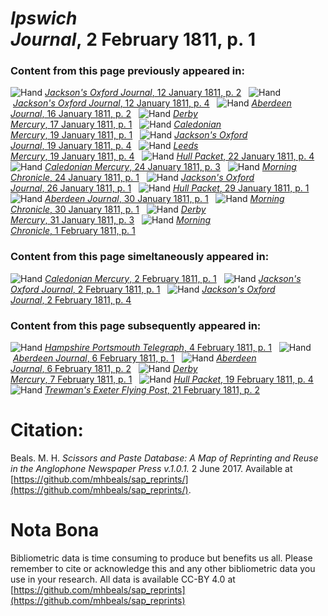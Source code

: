 # *Ipswich Journal*, 2 February 1811, p. 1  
  
### Content from this page previously appeared in:  
![Hand](http://scissorsandpaste.net/wp-content/uploads/2017/06/smallhandpointer.png) [*Jackson's Oxford Journal*, 12 January 1811, p. 2](https://mhbeals.github.io/sap_html/Jackson's-Oxford-Journal/Jackson's-Oxford-Journal-12-January-1811-p-2)  
![Hand](http://scissorsandpaste.net/wp-content/uploads/2017/06/smallhandpointer.png) [*Jackson's Oxford Journal*, 12 January 1811, p. 4](https://mhbeals.github.io/sap_html/Jackson's-Oxford-Journal/Jackson's-Oxford-Journal-12-January-1811-p-4)  
![Hand](http://scissorsandpaste.net/wp-content/uploads/2017/06/smallhandpointer.png) [*Aberdeen Journal*, 16 January 1811, p. 2](https://mhbeals.github.io/sap_html/Aberdeen-Journal/Aberdeen-Journal-16-January-1811-p-2)  
![Hand](http://scissorsandpaste.net/wp-content/uploads/2017/06/smallhandpointer.png) [*Derby Mercury*, 17 January 1811, p. 1](https://mhbeals.github.io/sap_html/Derby-Mercury/Derby-Mercury-17-January-1811-p-1)  
![Hand](http://scissorsandpaste.net/wp-content/uploads/2017/06/smallhandpointer.png) [*Caledonian Mercury*, 19 January 1811, p. 1](https://mhbeals.github.io/sap_html/Caledonian-Mercury/Caledonian-Mercury-19-January-1811-p-1)  
![Hand](http://scissorsandpaste.net/wp-content/uploads/2017/06/smallhandpointer.png) [*Jackson's Oxford Journal*, 19 January 1811, p. 4](https://mhbeals.github.io/sap_html/Jackson's-Oxford-Journal/Jackson's-Oxford-Journal-19-January-1811-p-4)  
![Hand](http://scissorsandpaste.net/wp-content/uploads/2017/06/smallhandpointer.png) [*Leeds Mercury*, 19 January 1811, p. 4](https://mhbeals.github.io/sap_html/Leeds-Mercury/Leeds-Mercury-19-January-1811-p-4)  
![Hand](http://scissorsandpaste.net/wp-content/uploads/2017/06/smallhandpointer.png) [*Hull Packet*, 22 January 1811, p. 4](https://mhbeals.github.io/sap_html/Hull-Packet/Hull-Packet-22-January-1811-p-4)  
![Hand](http://scissorsandpaste.net/wp-content/uploads/2017/06/smallhandpointer.png) [*Caledonian Mercury*, 24 January 1811, p. 3](https://mhbeals.github.io/sap_html/Caledonian-Mercury/Caledonian-Mercury-24-January-1811-p-3)  
![Hand](http://scissorsandpaste.net/wp-content/uploads/2017/06/smallhandpointer.png) [*Morning Chronicle*, 24 January 1811, p. 1](https://mhbeals.github.io/sap_html/Morning-Chronicle/Morning-Chronicle-24-January-1811-p-1)  
![Hand](http://scissorsandpaste.net/wp-content/uploads/2017/06/smallhandpointer.png) [*Jackson's Oxford Journal*, 26 January 1811, p. 1](https://mhbeals.github.io/sap_html/Jackson's-Oxford-Journal/Jackson's-Oxford-Journal-26-January-1811-p-1)  
![Hand](http://scissorsandpaste.net/wp-content/uploads/2017/06/smallhandpointer.png) [*Hull Packet*, 29 January 1811, p. 1](https://mhbeals.github.io/sap_html/Hull-Packet/Hull-Packet-29-January-1811-p-1)  
![Hand](http://scissorsandpaste.net/wp-content/uploads/2017/06/smallhandpointer.png) [*Aberdeen Journal*, 30 January 1811, p. 1](https://mhbeals.github.io/sap_html/Aberdeen-Journal/Aberdeen-Journal-30-January-1811-p-1)  
![Hand](http://scissorsandpaste.net/wp-content/uploads/2017/06/smallhandpointer.png) [*Morning Chronicle*, 30 January 1811, p. 1](https://mhbeals.github.io/sap_html/Morning-Chronicle/Morning-Chronicle-30-January-1811-p-1)  
![Hand](http://scissorsandpaste.net/wp-content/uploads/2017/06/smallhandpointer.png) [*Derby Mercury*, 31 January 1811, p. 3](https://mhbeals.github.io/sap_html/Derby-Mercury/Derby-Mercury-31-January-1811-p-3)  
![Hand](http://scissorsandpaste.net/wp-content/uploads/2017/06/smallhandpointer.png) [*Morning Chronicle*, 1 February 1811, p. 1](https://mhbeals.github.io/sap_html/Morning-Chronicle/Morning-Chronicle-1-February-1811-p-1)  
  
### Content from this page simeltaneously appeared in:  
![Hand](http://scissorsandpaste.net/wp-content/uploads/2017/06/smallhandpointer.png) [*Caledonian Mercury*, 2 February 1811, p. 1](https://mhbeals.github.io/sap_html/Caledonian-Mercury/Caledonian-Mercury-2-February-1811-p-1)  
![Hand](http://scissorsandpaste.net/wp-content/uploads/2017/06/smallhandpointer.png) [*Jackson's Oxford Journal*, 2 February 1811, p. 1](https://mhbeals.github.io/sap_html/Jackson's-Oxford-Journal/Jackson's-Oxford-Journal-2-February-1811-p-1)  
![Hand](http://scissorsandpaste.net/wp-content/uploads/2017/06/smallhandpointer.png) [*Jackson's Oxford Journal*, 2 February 1811, p. 4](https://mhbeals.github.io/sap_html/Jackson's-Oxford-Journal/Jackson's-Oxford-Journal-2-February-1811-p-4)  
  
### Content from this page subsequently appeared in:  
![Hand](http://scissorsandpaste.net/wp-content/uploads/2017/06/smallhandpointer.png) [*Hampshire Portsmouth Telegraph*, 4 February 1811, p. 1](https://mhbeals.github.io/sap_html/Hampshire-Portsmouth-Telegraph/Hampshire-Portsmouth-Telegraph-4-February-1811-p-1)  
![Hand](http://scissorsandpaste.net/wp-content/uploads/2017/06/smallhandpointer.png) [*Aberdeen Journal*, 6 February 1811, p. 1](https://mhbeals.github.io/sap_html/Aberdeen-Journal/Aberdeen-Journal-6-February-1811-p-1)  
![Hand](http://scissorsandpaste.net/wp-content/uploads/2017/06/smallhandpointer.png) [*Aberdeen Journal*, 6 February 1811, p. 2](https://mhbeals.github.io/sap_html/Aberdeen-Journal/Aberdeen-Journal-6-February-1811-p-2)  
![Hand](http://scissorsandpaste.net/wp-content/uploads/2017/06/smallhandpointer.png) [*Derby Mercury*, 7 February 1811, p. 1](https://mhbeals.github.io/sap_html/Derby-Mercury/Derby-Mercury-7-February-1811-p-1)  
![Hand](http://scissorsandpaste.net/wp-content/uploads/2017/06/smallhandpointer.png) [*Hull Packet*, 19 February 1811, p. 4](https://mhbeals.github.io/sap_html/Hull-Packet/Hull-Packet-19-February-1811-p-4)  
![Hand](http://scissorsandpaste.net/wp-content/uploads/2017/06/smallhandpointer.png) [*Trewman's Exeter Flying Post*, 21 February 1811, p. 2](https://mhbeals.github.io/sap_html/Trewman's-Exeter-Flying-Post/Trewman's-Exeter-Flying-Post-21-February-1811-p-2)  


# Citation: 

Beals. M. H. *Scissors and Paste Database: A Map of Reprinting and Reuse in the Anglophone Newspaper Press v.1.0.1.* 2 June 2017. Available at [https://github.com/mhbeals/sap_reprints/](https://github.com/mhbeals/sap_reprints/). 

# Nota Bona

Bibliometric data is time consuming to produce but benefits us all. Please remember to cite or acknowledge this and any other bibliometric data you use in your research. All data is available CC-BY 4.0 at [https://github.com/mhbeals/sap_reprints](https://github.com/mhbeals/sap_reprints)